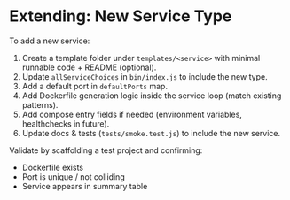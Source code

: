 # Extending: New Service Type

To add a new service:

1. Create a template folder under `templates/<service>` with minimal runnable code + README (optional).
2. Update `allServiceChoices` in `bin/index.js` to include the new type.
3. Add a default port in `defaultPorts` map.
4. Add Dockerfile generation logic inside the service loop (match existing patterns).
5. Add compose entry fields if needed (environment variables, healthchecks in future).
6. Update docs & tests (`tests/smoke.test.js`) to include the new service.

Validate by scaffolding a test project and confirming:
- Dockerfile exists
- Port is unique / not colliding
- Service appears in summary table
